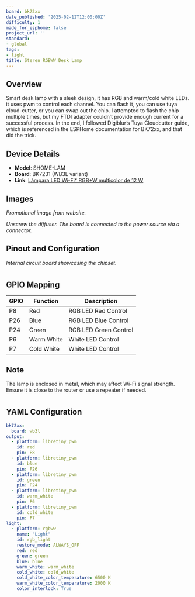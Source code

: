 ```yaml
---
board: bk72xx
date_published: '2025-02-12T12:00:00Z'
difficulty: 1
made_for_esphome: false
project_url: ''
standard:
- global
tags:
- light
title: Steren RGBWW Desk Lamp
---
```


## Overview

Smart desk lamp with a sleek design, it has RGB and warm/cold white LEDs.
it uses pwm to control each channel.
You can flash it, you can use tuya cloud-cutter, or you can swap out the chip.
I attempted to flash the chip multiple times, but my FTDI adapter couldn’t provide enough current for a successful process. In the end, I followed Digiblur’s Tuya Cloudcutter guide, which is referenced in the ESPHome documentation for BK72xx, and that did the trick.

## Device Details

- **Model**: SHOME-LAM
- **Board**: BK7231 (WB3L variant)
- **Link**: [Lámpara LED Wi-Fi\* RGB+W multicolor de 12 W](https://www.steren.com.mx/lampara-led-wi-fi-multicolor-para-escritorio-de-12-w.html)

## Images

_Promotional image from website._

_Unscrew the diffuser. The board is connected to the power source via a connector._

## Pinout and Configuration

_Internal circuit board showcasing the chipset._
#

## GPIO Mapping

| GPIO | Function   | Description           |
| ---- | ---------- | --------------------- |
| P8   | Red        | RGB LED Red Control   |
| P26  | Blue       | RGB LED Blue Control  |
| P24  | Green      | RGB LED Green Control |
| P6   | Warm White | White LED Control     |
| P7   | Cold White | White LED Control     |

## Note

The lamp is enclosed in metal, which may affect Wi-Fi signal strength. Ensure it is close to the router or use a repeater if needed.
#

## YAML Configuration

```yaml
bk72xx:
  board: wb3l
output:
  - platform: libretiny_pwm
    id: red
    pin: P8
  - platform: libretiny_pwm
    id: blue
    pin: P26
  - platform: libretiny_pwm
    id: green
    pin: P24
  - platform: libretiny_pwm
    id: warm_white
    pin: P6
  - platform: libretiny_pwm
    id: cold_white
    pin: P7
light:
  - platform: rgbww
    name: "Light"
    id: rgb_light
    restore_mode: ALWAYS_OFF
    red: red
    green: green
    blue: blue
    warm_white: warm_white
    cold_white: cold_white
    cold_white_color_temperature: 6500 K
    warm_white_color_temperature: 2000 K
    color_interlock: True
```